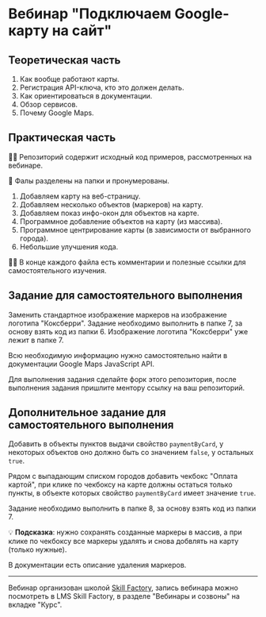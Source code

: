 # Вебинар "Подключаем Google-карту на сайт"

## Теоретическая часть

1. Как вообще работают карты.
2. Регистрация API-ключа, кто это должен делать.
3. Как ориентироваться в документации.
4. Обзор сервисов.
5. Почему Google Maps.

## Практическая часть

👨‍💻 Репозиторий содержит исходный код примеров, рассмотренных на вебинаре.

📂 Фалы разделены на папки и пронумерованы.

1. Добавляем карту на веб-страницу.
2. Добавляем несколько объектов (маркеров) на карту.
3. Добавляем показ инфо-окон для объектов на карте.
4. Программное добавление объектов на карту (из массива).
5. Программное центрирование карты (в зависимости от выбранного города).
6. Небольшие улучшения кода.

 👨‍🎓 В конце каждого файла есть комментарии и полезные ссылки для самостоятельного изучения.

## Задание для самостоятельного выполнения

Заменить стандартное изображение маркеров на изображение логотипа "Коксберри".
Задание необходимо выполнить в папке 7, за основу взять код из папки 6.
Изображение логотипа "Коксберри" уже лежит в папке 7.

Всю необходимую информацию нужно самостоятельно найти в документации Google Maps JavaScript API.

Для выполнения задания сделайте форк этого репозитория, после выполнения задания пришлите ментору ссылку на ваш репозиторий.

## Дополнительное задание для самостоятельного выполнения

Добавить в объекты пунктов выдачи свойство `paymentByCard`, у некоторых объектов оно должно быть со значением `false`, у остальных `true`.

Рядом с выпадающим списком городов добавить чекбокс "Оплата картой", при клике по чекбоксу на карте должны остаться только пункты, в объекте которых свойство `paymentByCard` имеет значение `true`.

Задание необходимо выполнить в папке 8, за основу взять код из папки 7.

💡 **Подсказка**: нужно сохранять созданные маркеры в массив, а при клике по чекбоксу все маркеры удалять и снова добвлять на карту (только нужные).

В документации есть описание удаления маркеров.

---
Вебинар организован школой [Skill Factory](https://skillfactory.ru/), запись вебинара можно посмотреть в LMS Skill Factory, в разделе "Вебинары и созвоны" на вкладке "Курс".